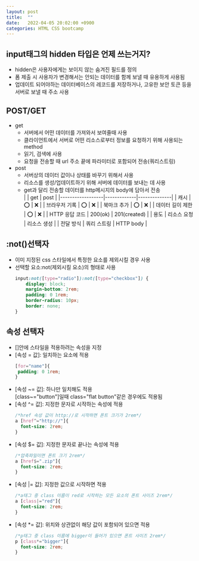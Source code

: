 ```yaml
---
layout: post
title:  ""
date:   2022-04-05 20:02:00 +0900
categories: HTML CSS bootcamp
---
```


## input태그의 hidden 타입은 언제 쓰는거지?
- hidden은 사용자에게는 보이지 않는 숨겨진 필드를 정의
- 폼 제출 시 사용자가 변경해서는 안되는 데이터를 함께 보낼 때 유용하게 사용됨
- 업데이트 되어야하는 데이터베이스의 레코드를 저장하거나, 고유한 보안 토큰 등을 서버로 보낼 때 주소 사용

## POST/GET
- get
  - 서버에서 어떤 데이터를 가져와서 보여줄때 사용
  - 클라이언트에서 서버로 어떤 리소스로부터 정보를 요청하기 위해 사용되는 method
  - 읽기, 검색에 사용
  - 요청을 전송할 때 url 주소 끝에 파라미터로 포함되어 전송(쿼리스트링)
- post
  - 서버상의 데이터 값이나 상태를 바꾸기 위해서 사용
  - 리소스를 생성/업데이트하기 위해 서버에 데이터를 보내는 데 사용
  - get과 달리 전송할 데이터를 http메시지의 body에 담아서 전송  
|                  | get         | post         |
|------------------|-------------|--------------|
| 캐시             | ⭕           | ❌            |
| 브라우저 기록    | ⭕           | ❌            |
| 북마크 추가      | ⭕           | ❌            |
| 데이터 길이 제한 | ⭕           | ❌            |
| HTTP 응답 코드   | 200(ok)     | 201(created) |
| 용도             | 리소스 요청 | 리소스 생성  |
| 전달 방식        | 쿼리 스트링 | HTTP body    |

## :not()선택자
- 이미 지정된 css 스타일에서 특정한 요소를 제외시킬 경우 사용
- 선택할 요소:not(제외시킬 요소)의 형태로 사용
  ```css
  input:not([type="radio"]):not([type="checkbox"]) {
      display: block;
      margin-bottom: 2rem;
      padding: 0 1rem;
      border-radius: 10px;
      border: none;
  }
  ```

## 속성 선택자
- []안에 스타일을 적용하려는 속성을 지정
- [속성 = 값]: 일치하는 요소에 적용
   ```css
  [for="name"]{
    padding: 0 1rem;
  }
  ```
- [속성 ~= 값]: 하나만 일치해도 적용  
  [class~="button"]일때 class="flat button"같은 경우에도 적용됨
- [속성 ^= 값]: 지정한 문자로 시작하는 속성에 적용
  ```css
  /*href 속성 값이 http://로 시작하면 폰트 크기가 2rem*/
  a [href^="http://"]{
    font-size: 2rem;
  }
  ```
- [속성 $= 값]: 지정한 문자로 끝나는 속성에 적용
  ```css
  /*압축파일이면 폰트 크기 2rem*/
  a [href$=".zip"]{
    font-size: 2rem;
  }
  ```
- [속성 |= 값]: 지정한 값으로 시작하면 적용
  ```css
  /*a태그 중 class 이름이 red로 시작하는 모든 요소의 폰트 사이즈 2rem*/
  a [class|="red"]{
    font-size: 2rem;
  }
  ```
- [속성 *= 값]: 위치와 상관없이 해당 값이 포함되어 있으면 적용
  ```css
  /*p태그 중 class 이름에 bigger이 들어가 있으면 폰트 사이즈 2rem*/
  p [class*="bigger"]{
    font-size: 2rem;
  }
  ```